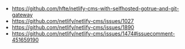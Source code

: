 
- https://github.com/hfte/netlify-cms-with-selfhosted-gotrue-and-git-gateway
- https://github.com/netlify/netlify-cms/issues/1027
- https://github.com/netlify/netlify-cms/issues/1890
- https://github.com/netlify/netlify-cms/issues/1474#issuecomment-451659190
